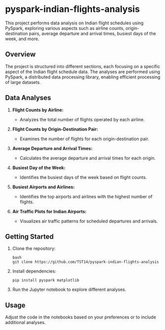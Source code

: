 # pyspark-indian-flights-analysis

This project performs data analysis on Indian flight schedules using PySpark, exploring various aspects such as airline counts, origin-destination pairs, average departure and arrival times, busiest days of the week, and more.



## Overview

The project is structured into different sections, each focusing on a specific aspect of the Indian flight schedule data. The analyses are performed using PySpark, a distributed data processing library, enabling efficient processing of large datasets.



## Data Analyses

1. **Flight Counts by Airline:**
   - Analyzes the total number of flights operated by each airline.

2. **Flight Counts by Origin-Destination Pair:**
   - Examines the number of flights for each origin-destination pair.

3. **Average Departure and Arrival Times:**
   - Calculates the average departure and arrival times for each origin.

4. **Busiest Day of the Week:**
   - Identifies the busiest days of the week based on flight counts.

5. **Busiest Airports and Airlines:**
   - Identifies the top airports and airlines with the highest number of flights.

6. **Air Traffic Plots for Indian Airports:**
   - Visualizes air traffic patterns for scheduled departures and arrivals.




## Getting Started

1. Clone the repository:
   ```
   bash
   git clone https://github.com/TST14/pyspark-indian-flights-analysis
   ```

2. Install dependencies:
    ```
    pip install pyspark matplotlib
    ```

3. Run the Jupyter notebook to explore different analyses.


## Usage

Adjust the code in the notebooks based on your preferences or to include additional analyses.

